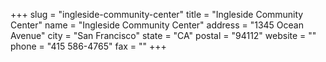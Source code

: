 +++
slug = "ingleside-community-center"
title = "Ingleside Community Center"
name = "Ingleside Community Center"
address = "1345 Ocean Avenue"
city = "San Francisco"
state = "CA"
postal = "94112"
website = ""
phone = "415 586-4765"
fax = ""
+++
